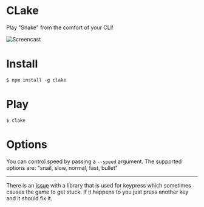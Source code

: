 # CLake
Play "Snake" from the comfort of your CLI!

![Screencast](https://s3.amazonaws.com/f.cl.ly/items/0w2U0V2V3K260o1u0H0n/Screen%20Recording%202015-08-15%20at%2005.20%20PM.gif)

# Install
`$ npm install -g clake`

# Play
`$ clake`

# Options
You can control speed by passing a `--speed` argument. The supported options are:  "snail, slow, normal, fast, bullet"

---

There is an [issue](https://github.com/TooTallNate/keypress/issues/15) with a library that is used for keypress which sometimes causes the game to get stuck. If it happens to you just press another key and it should fix it.
